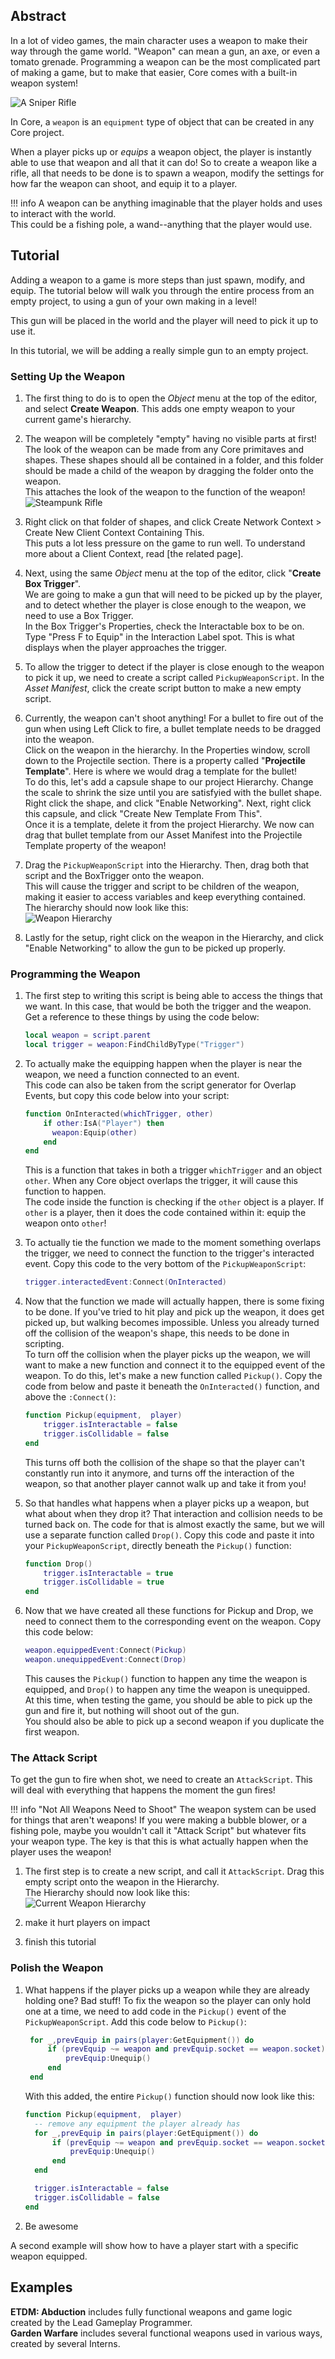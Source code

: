 ## Abstract

In a lot of video games, the main character uses a weapon to make their way through the game world. "Weapon" can mean a gun, an axe, or even a tomato grenade. 
Programming a weapon can be the most complicated part of making a game, but to make that easier, Core comes with a built-in weapon system!

![A Sniper Rifle](/img/EditorManual/Weapons/holdingWeaponNew.PNG)

In Core, a `weapon` is an `equipment` type of object that can be created in any Core project. 

When a player picks up or *equips* a weapon object, the player is instantly able to use that weapon and all that it can do! 
So to create a weapon like a rifle, all that needs to be done is to spawn a weapon, modify the settings for how far the weapon can shoot, and equip it to a player.

!!! info
    A weapon can be anything imaginable that the player holds and uses to interact with the world.  
    This could be a fishing pole, a wand--anything that the player would use.

## Tutorial

Adding a weapon to a game is more steps than just spawn, modify, and equip. The tutorial below will walk you through the entire process from an empty project, to using a gun of your own making in a level!

This gun will be placed in the world and the player will need to pick it up to use it.

In this tutorial, we will be adding a really simple gun to an empty project.

### Setting Up the Weapon

1. The first thing to do is to open the *Object* menu at the top of the editor, and select **Create Weapon**. This adds one empty weapon to your current game's hierarchy. 

2. The weapon will be completely "empty" having no visible parts at first!  
 The look of the weapon can be made from any Core primitaves and shapes.
 These shapes should all be contained in a folder, and this folder should be made a child of the weapon by dragging the folder onto the weapon.  
 This attaches the look of the weapon to the function of the weapon!  
  ![Steampunk Rifle](/img/EditorManual/Weapons/steampunkRifle.PNG)

3. Right click on that folder of shapes, and click Create Network Context > Create New Client Context Containing This.  
This puts a lot less pressure on the game to run well. To understand more about a Client Context, read [the related page].

4. Next, using the same *Object* menu at the top of the editor, click "**Create Box Trigger**".  
   We are going to make a gun that will need to be picked up by the player, and to detect whether the player is close enough to the weapon, we need to use a Box Trigger.  
In the Box Trigger's Properties, check the Interactable box to be on.  
Type "Press F to Equip" in the Interaction Label spot. This is what displays when the player approaches the trigger.

5. To allow the trigger to detect if the player is close enough to the weapon to pick it up, we need to create a script called `PickupWeaponScript`. In the *Asset Manifest*, click the create script button to make a new empty script.

6. Currently, the weapon can't shoot anything! For a bullet to fire out of the gun when using Left Click to fire, a bullet template needs to be dragged into the weapon.  
 Click on the weapon in the hierarchy. In the Properties window, scroll down to the Projectile section. There is a property called "**Projectile Template**". Here is where we would drag a template for the bullet!  
  To do this, let's add a capsule shape to our project Hierarchy. Change the scale to shrink the size until you are satisfyied with the bullet shape. Right click the shape, and click "Enable Networking".
 Next, right click this capsule, and click "Create New Template From This".  
  Once it is a template, delete it from the project Hierarchy. We now can drag that bullet template from our Asset Manifest into the Projectile Template property of the weapon!

7. Drag the `PickupWeaponScript` into the Hierarchy. Then, drag both that script and the BoxTrigger onto the weapon.  
 This will cause the trigger and script to be children of the weapon, making it easier to access variables and keep everything contained.  
  The hierarchy should now look like this:  
   ![Weapon Hierarchy](/img/EditorManual/Weapons/hierarchy.png)
   
8. Lastly for the setup, right click on the weapon in the Hierarchy, and click "Enable Networking" to allow the gun to be picked up properly.

### Programming the Weapon

1. The first step to writing this script is being able to access the things that we want. In this case, that would be both the trigger and the weapon. Get a reference to these things by using the code below:
   ```lua
   local weapon = script.parent
   local trigger = weapon:FindChildByType("Trigger")
   ```

2. To actually make the equipping happen when the player is near the weapon, we need a function connected to an event.  
   This code can also be taken from the script generator for Overlap Events, but copy this code below into your script:
   ```lua
   function OnInteracted(whichTrigger, other)
       if other:IsA("Player") then
         weapon:Equip(other)
	   end
   end
   ```  
   This is a function that takes in both a trigger `whichTrigger` and an object `other`. When any Core object overlaps the trigger, it will cause this function to happen.  
    The code inside the function is checking if the `other` object is a player. If `other` is a player, then it does the code contained within it: equip the weapon onto `other`!  

3. To actually tie the function we made to the moment something overlaps the trigger, we need to connect the function to the trigger's interacted event. Copy this code to the very bottom of the `PickupWeaponScript`:
   ```lua
   trigger.interactedEvent:Connect(OnInteracted)
   ```

4. Now that the function we made will actually happen, there is some fixing to be done. If you've tried to hit play and pick up the weapon, it does get picked up, but walking becomes impossible. Unless you already turned off the collision of the weapon's shape, this needs to be done in scripting.  
   To turn off the collision when the player picks up the weapon, we will want to make a new function and connect it to the equipped event of the weapon. To do this, let's make a new function called `Pickup()`. Copy the code from below and paste it beneath the `OnInteracted()` function, and above the `:Connect()`:
   ```lua
   function Pickup(equipment,  player)
	   trigger.isInteractable = false
	   trigger.isCollidable = false
   end
   ```
   This turns off both the collision of the shape so that the player can't constantly run into it anymore, and turns off the interaction of the weapon, so that another player cannot walk up and take it from you!

5. So that handles what happens when a player picks up a weapon, but what about when they drop it? That interaction and collision needs to be turned back on. The code for that is almost exactly the same, but we will use a separate function called `Drop()`. Copy this code and paste it into your `PickupWeaponScript`, directly beneath the `Pickup()` function:
   ```lua
   function Drop()
	   trigger.isInteractable = true
	   trigger.isCollidable = true
   end
   ```

6. Now that we have created all these functions for Pickup and Drop, we need to connect them to the corresponding event on the weapon. Copy this code below:
   ```lua
   weapon.equippedEvent:Connect(Pickup)
   weapon.unequippedEvent:Connect(Drop)
   ```  
    This causes the `Pickup()` function to happen any time the weapon is equipped, and `Drop()` to happen any time the weapon is unequipped.  
     At this time, when testing the game, you should be able to pick up the gun and fire it, but nothing will shoot out of the gun.  
      You should also be able to pick up a second weapon if you duplicate the first weapon.

### The Attack Script

To get the gun to fire when shot, we need to create an `AttackScript`. This will deal with everything that happens the moment the gun fires!

!!! info "Not All Weapons Need to Shoot"
    The weapon system can be used for things that aren't weapons! If you were making a bubble blower, or a fishing pole, maybe you wouldn't call it "Attack Script" but whatever fits your weapon type. The key is that this is what actually happen when the player uses the weapon!
    
1. The first step is to create a new script, and call it `AttackScript`.  Drag this empty script onto the weapon in the Hierarchy.  
 The Hierarchy should now look like this:  
  ![Current Weapon Hierarchy](/img/EditorManual/Weapons/hierarchy2.png)

2. make it hurt players on impact

3. finish this tutorial

### Polish the Weapon

1. What happens if the player picks up a weapon while they are already holding one? Bad stuff! To fix the weapon so the player can only hold one at a time, we need to add code in the `Pickup()` event of the `PickupWeaponScript`. Add this code below to `Pickup()`:
   ```lua
    for _,prevEquip in pairs(player:GetEquipment()) do
        if (prevEquip ~= weapon and prevEquip.socket == weapon.socket) then
            prevEquip:Unequip()
        end
    end
   ```  
    With this added, the entire `Pickup()` function should now look like this:
   ```lua
   function Pickup(equipment,  player)
	 -- remove any equipment the player already has
     for _,prevEquip in pairs(player:GetEquipment()) do
         if (prevEquip ~= weapon and prevEquip.socket == weapon.socket) then
             prevEquip:Unequip()
         end
     end

	 trigger.isInteractable = false
	 trigger.isCollidable = false
   end
   ```

2. Be awesome

A second example will show how to have a player start with a specific weapon equipped.

## Examples

**ETDM: Abduction** includes fully functional weapons and game logic created by the Lead Gameplay Programmer.  
 **Garden Warfare** includes several functional weapons used in various ways, created by several Interns. 
